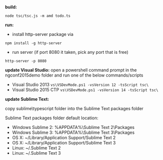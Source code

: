 **build:**
```
node tsc/tsc.js -m amd todo.ts
```

**run:**
- install http-server package via
 ```
 npm install -g http-server 
 ```
- run server (if port 8080 it taken, pick any port that is free)
 ```
 http-server -p 8080
 ```

**update Visual Studio:**
open a powershell command prompt in the ngconf2015demo folder and run one of the below commands/scripts
- Visual Studio 2013 `vs\VSDevMode.ps1 -vsVersion 12 -tsScript tsc\`
- Visual Studio 2015 CTP `vs\VSDevMode.ps1 -vsVersion 14 -tsScript tsc\`


**update Sublime Text:**

copy sublime\typescript folder into the Sublime Text packages folder

Sublime Text packages folder default location:

-	Windows Sublime 2: %APPDATA%\Sublime Text 2\Packages
-	Windows Sublime 3: %APPDATA%\Sublime Text 3\Packages
-	OS X: ~/Library/Application Support/Sublime Text 2
-	OS X: ~/Library/Application Support/Sublime Text 3
-	Linux: ~/.Sublime Text 2
-	Linux: ~/.Sublime Text 3
